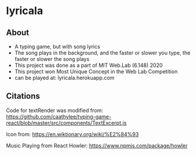 # lyricala

## About

- A typing game, but with song lyrics
- The song plays in the background, and the faster or slower you type, the faster or slower the song plays
- This project was done as a part of MIT Web.Lab (6.148) 2020
- This project won Most Unique Concept in the Web Lab Competition
- can be played at: lyricala.herokuapp.com

## Citations

Code for textRender was modified from: https://github.com/caathylee/typing-game-react/blob/master/src/components/TextExcerpt.js

Icon from: https://en.wiktionary.org/wiki/%E2%84%93

Music Playing from React Howler: https://www.npmjs.com/package/howler
